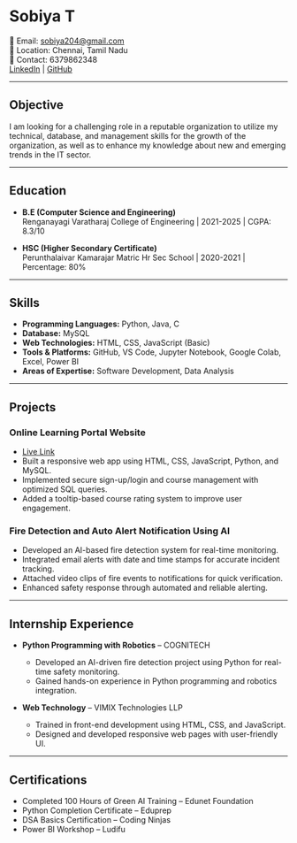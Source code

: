 # Sobiya T

📧 Email: sobiya204@gmail.com  
📍 Location: Chennai, Tamil Nadu  
📱 Contact: 6379862348  
[LinkedIn](https://www.linkedin.com/in/204-sobiya-t) | [GitHub](https://github.com/sobiyaOfficial)

---

## Objective
I am looking for a challenging role in a reputable organization to utilize my technical, database, and management skills for the growth of the organization, as well as to enhance my knowledge about new and emerging trends in the IT sector.

---

## Education
- **B.E (Computer Science and Engineering)**  
  Renganayagi Varatharaj College of Engineering | 2021-2025 | CGPA: 8.3/10

- **HSC (Higher Secondary Certificate)**  
  Perunthalaivar Kamarajar Matric Hr Sec School | 2020-2021 | Percentage: 80%

---

## Skills
- **Programming Languages:** Python, Java, C  
- **Database:** MySQL  
- **Web Technologies:** HTML, CSS, JavaScript (Basic)  
- **Tools & Platforms:** GitHub, VS Code, Jupyter Notebook, Google Colab, Excel, Power BI  
- **Areas of Expertise:** Software Development, Data Analysis  

---

## Projects

### Online Learning Portal Website
- [Live Link](https://onlinelearning-portal.vercel.app/)  
- Built a responsive web app using HTML, CSS, JavaScript, Python, and MySQL.  
- Implemented secure sign-up/login and course management with optimized SQL queries.  
- Added a tooltip-based course rating system to improve user engagement.  

### Fire Detection and Auto Alert Notification Using AI
- Developed an AI-based fire detection system for real-time monitoring.  
- Integrated email alerts with date and time stamps for accurate incident tracking.  
- Attached video clips of fire events to notifications for quick verification.  
- Enhanced safety response through automated and reliable alerting.  

---

## Internship Experience
- **Python Programming with Robotics** – COGNITECH  
  - Developed an AI-driven fire detection project using Python for real-time safety monitoring.  
  - Gained hands-on experience in Python programming and robotics integration.

- **Web Technology** – VIMIX Technologies LLP  
  - Trained in front-end development using HTML, CSS, and JavaScript.  
  - Designed and developed responsive web pages with user-friendly UI.  

---

## Certifications
- Completed 100 Hours of Green AI Training – Edunet Foundation  
- Python Completion Certificate – Eduprep  
- DSA Basics Certification – Coding Ninjas  
- Power BI Workshop – Ludifu
